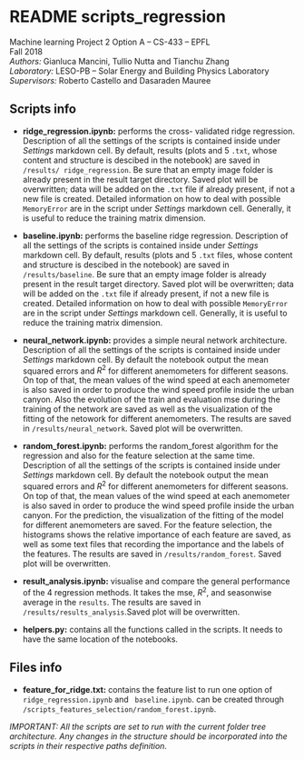 #  README scripts_regression

Machine learning Project 2 Option A – CS-433 – EPFL<br>
Fall 2018<br>
*Authors:* Gianluca Mancini, Tullio Nutta and Tianchu Zhang<br>
*Laboratory:* LESO-PB – Solar Energy and Building Physics Laboratory<br>
*Supervisors:* Roberto Castello and Dasaraden Mauree

## Scripts info
- **ridge_regression.ipynb:** performs the cross- validated ridge regression. Description of all the settings of the scripts is contained inside under *Settings* markdown cell. By default, results (plots and 5 ``.txt``, whose content and structure is descibed in the notebook) are saved in ``/results/ ridge_regression``. Be sure that an empty image folder is already present in the result target directory. Saved plot will be overwritten; data will be added on the ``.txt`` file if already present, if not a new file is created. Detailed information on how to deal with possible ``MemoryError`` are in the script under *Settings* markdown cell. Generally, it is useful to reduce the training matrix dimension. 

- **baseline.ipynb:** performs the baseline ridge regression. Description of all the settings of the scripts is contained inside under *Settings* markdown cell. By default, results (plots and 5 ``.txt`` files, whose content and structure is descibed in the notebook) are saved in ``/results/baseline``. Be sure that an empty image folder is already present in the result target directory. Saved plot will be overwritten; data will be added on the ``.txt`` file if already present, if not a new file is created. Detailed information on how to deal with possible ``MemoryError`` are in the script under *Settings* markdown cell. Generally, it is useful to reduce the training matrix dimension. 

- **neural_network.ipynb:** provides a simple neural network architecture. Description of all the settings of the scripts is contained inside under *Settings* markdown cell. By default the notebook output the mean squared errors and $R^2$ for different anemometers for different seasons. On top of that, the mean values of the wind speed at each anemometer is also saved in order to produce the wind speed profile inside the urban canyon. Also the evolution of the train and evaluation mse during the training of the network are saved as well as the visualization of the fitting of the netowork for different anemometers. The results are saved in ``/results/neural_network``.  Saved plot will be overwritten.

- **random_forest.ipynb:** performs the random_forest algorithm for the regression and also for the feature selection at the same time. Description of all the settings of the scripts is contained inside under *Settings* markdown cell. By default the notebook output the mean squared errors and $R^2$ for different anemometers for different seasons. On top of that, the mean values of the wind speed at each anemometer is also saved in order to produce the wind speed profile inside the urban canyon. For the prediction, the visualization of the fitting of the model for different anemometers are saved. For the feature selection, the histograms shows the relative importance of each feature are saved, as well as some text files that recording the importance and the labels of the features. The results are saved in ``/results/random_forest``. Saved plot will be overwritten.

- **result_analysis.ipynb:** visualise and compare the general performance of the 4 regression methods. It takes the mse, $R^2$, and seasonwise average in the  ``results``. The results are saved in ``/results/results_analysis``.Saved plot will be overwritten.

- **helpers.py:** contains all the functions called in the scripts. It needs to have the same location of the notebooks. 

## Files info
- **feature_for_ridge.txt:** contains the feature list to run one option of `` ridge_regression.ipynb`` and `` baseline.ipynb``. can be created through ``/scripts_features_selection/random_forest.ipynb``. 


*IMPORTANT: All the scripts are set to run with the current folder tree architecture.  Any changes in the structure should be incorporated into the scripts in their respective paths definition.*